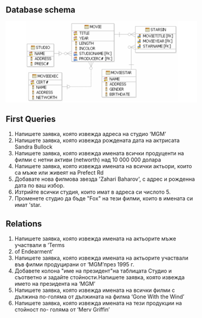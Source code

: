 ## Database schema
![Schema](movies_schema.png)

## First Queries
1. Напишете заявка, която извежда адреса на студио ‘MGM’
2. Напишете заявка, която извежда рождената дата на актрисата Sandra
Bullock
3. Напишете заявка, която извежда имената всички продуценти на филми с
нетни активи (networth) над 10 000 000 долара
4. Напишете заявка, която извежда имената на всички актьори, които са
мъже или живеят на Prefect Rd
5. Добавате нова филмова звезда 'Zahari Baharov', с адрес и рожденна дата по ваш избор.
6. Изтрийте всички студия, които имат в адреса си числото 5.
7. Променете студио да бъде "Fox" на тези филми, които в имената си имат 'star.


## Relations

1. Напишете заявка, която извежда имената на актьорите мъже участвали в ‘Terms
2. of Endearment’
3. Напишете заявка, която извежда имената на актьорите участвали във филми
продуцирани от ‘MGM’през 1995 г.
4. Добавете колона "име на президент"на таблицата Студио и съответно и задайте стойности.Напишете заявка, която извежда името на президента на ‘MGM’
5. Напишете заявка, която извежда имената на всички филми с дължина по-голяма
от дължината на филма ‘Gone With the Wind’
6. Напишете заявка, която извежда имената на тези продукции на стойност по-
голяма от ‘Merv Griffin’

